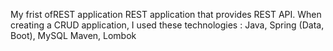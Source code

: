 My frist  ofREST application
REST application that provides REST API.
When creating a CRUD application,
I used these technologies :
Java,
Spring (Data, Boot),
MySQL
Maven,
Lombok
